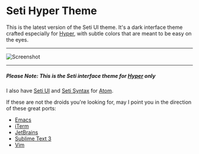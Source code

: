 # Seti Hyper Theme

This is the latest version of the Seti UI theme. It's a dark interface theme crafted especially for [Hyper](https://hyper.is/), with subtle colors that are meant to be easy on the eyes.

-----

![Screenshot](https://github.com/jesseweed/seti-hyper/raw/master/screenshot.png)

-----

##### **Please Note:** This is the Seti interface theme for [Hyper](https://hyper.is/) only

I also have [Seti UI](https://atom.io/themes/seti-ui) and [Seti Syntax](https://atom.io/themes/seti-syntax) for [Atom](http://atom.io).

If these are not the droids you're looking for, may I point you in the direction of these great ports:

+ [Emacs](https://github.com/caisah/seti-theme)
+ [iTerm](https://github.com/willmanduffy/seti-iterm)
+ [JetBrains](https://github.com/zchee/Seti_JetBrains)
+ [Sublime Text 3](https://packagecontrol.io/packages/Seti_UI)
+ [Vim](https://github.com/trusktr/seti.vim)
